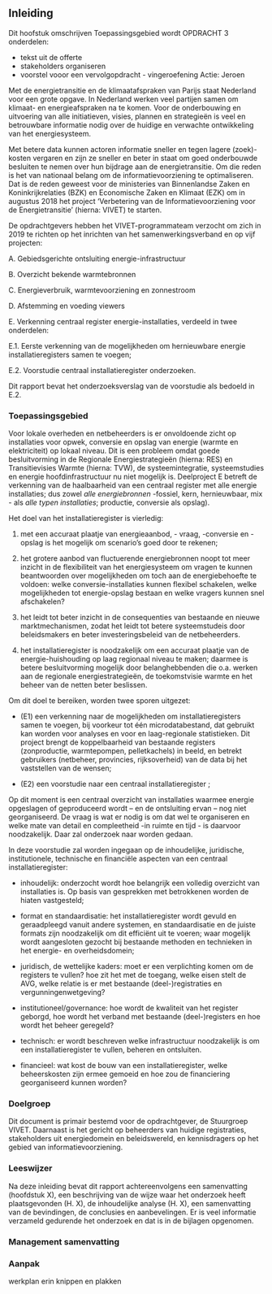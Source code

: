 Inleiding
---------

<r>Dit hoofstuk omschrijven
Toepassingsgebied wordt OPDRACHT
3 onderdelen:
- tekst uit de offerte
- stakeholders organiseren
- voorstel vooor een vervolgopdracht - vingeroefening
Actie: Jeroen</r>

Met de energietransitie en de klimaatafspraken van Parijs staat Nederland voor
een grote opgave. In Nederland werken veel partijen samen om klimaat- en
energieafspraken na te komen. Voor de onderbouwing en uitvoering van alle
initiatieven, visies, plannen en strategieën is veel en betrouwbare informatie
nodig over de huidige en verwachte ontwikkeling van het energiesysteem.

Met betere data kunnen actoren informatie sneller en tegen lagere (zoek)-kosten
vergaren en zijn ze sneller en beter in staat om goed onderbouwde besluiten te
nemen over hun bijdrage aan de energietransitie. Om die reden is het van
nationaal belang om de informatievoorziening te optimaliseren. Dat is de reden
geweest voor de ministeries van Binnenlandse Zaken en Koninkrijkrelaties (BZK)
en Economische Zaken en Klimaat (EZK) om in augustus 2018 het project
‘Verbetering van de Informatievoorziening voor de Energietransitie’ (hierna:
VIVET) te starten.

De opdrachtgevers hebben het VIVET-programmateam verzocht om zich in 2019 te
richten op het inrichten van het samenwerkingsverband en op vijf projecten:

A. Gebiedsgerichte ontsluiting energie-infrastructuur

B. Overzicht bekende warmtebronnen

C. Energieverbruik, warmtevoorziening en zonnestroom

D. Afstemming en voeding viewers

E. Verkenning centraal register energie-installaties, verdeeld in twee
onderdelen:

E.1. Eerste verkenning van de mogelijkheden om hernieuwbare energie
installatieregisters samen te voegen;

E.2. Voorstudie centraal installatieregister onderzoeken.

Dit rapport bevat het onderzoeksverslag van de voorstudie als bedoeld in E.2.

### Toepassingsgebied

Voor lokale overheden en netbeheerders is er onvoldoende zicht op installaties
voor opwek, conversie en opslag van energie (warmte en elektriciteit) op lokaal
niveau. Dit is een probleem omdat goede besluitvorming in de Regionale
Energiestrategieën (hierna: RES) en Transitievisies Warmte (hierna: TVW), de
systeemintegratie, systeemstudies en energie hoofdinfrastructuur nu niet
mogelijk is. Deelproject E betreft de verkenning van de haalbaarheid van een
centraal register met alle energie installaties; dus zowel *alle energiebronnen*
-fossiel, kern, hernieuwbaar, mix - als *alle typen installaties*; productie,
conversie als opslag).

Het doel van het installatieregister is vierledig:

1.  met een accuraat plaatje van energieaanbod, - vraag, -conversie en -opslag
    is het mogelijk om scenario’s goed door te rekenen;

2.  het grotere aanbod van fluctuerende energiebronnen noopt tot meer inzicht in
    de flexibiliteit van het energiesysteem om vragen te kunnen beantwoorden
    over mogelijkheden om toch aan de energiebehoefte te voldoen: welke
    conversie-installaties kunnen flexibel schakelen, welke mogelijkheden tot
    energie-opslag bestaan en welke vragers kunnen snel afschakelen?

3.  het leidt tot beter inzicht in de consequenties van bestaande en nieuwe
    marktmechanismen, zodat het leidt tot betere systeemstudeis door
    beleidsmakers en beter investeringsbeleid van de netbeheerders.

4.  het installatieregister is noodzakelijk om een accuraat plaatje van de
    energie-huishouding op laag regionaal niveau te maken; daarmee is betere
    besluitvorming mogelijk door belanghebbenden die o.a. werken aan de
    regionale energiestrategieën, de toekomstvisie warmte en het beheer van de
    netten beter beslissen.

Om dit doel te bereiken, worden twee sporen uitgezet:

-   (E1) een verkenning naar de mogelijkheden om installatieregisters samen te
    voegen, bij voorkeur tot één microdatabestand, dat gebruikt kan worden voor
    analyses en voor en laag-regionale statistieken. Dit project brengt de
    koppelbaarheid van bestaande registers (zonproductie, warmtepompen,
    pelletkachels) in beeld, en betrekt gebruikers (netbeheer, provincies,
    rijksoverheid) van de data bij het vaststellen van de wensen;

-   (E2) een voorstudie naar een centraal installatieregister ;

Op dit moment is een centraal overzicht van installaties waarmee energie
opgeslagen of geproduceerd wordt – en de ontsluiting ervan – nog niet
georganiseerd. De vraag is wat er nodig is om dat wel te organiseren en welke
mate van detail en compleetheid -in ruimte en tijd - is daarvoor noodzakelijk.
Daar zal onderzoek naar worden gedaan.

In deze voorstudie zal worden ingegaan op de inhoudelijke, juridische,
institutionele, technische en financiële aspecten van een centraal
installatieregister:

-   inhoudelijk: onderzocht wordt hoe belangrijk een volledig overzicht van
    installaties is. Op basis van gesprekken met betrokkenen worden de hiaten
    vastgesteld;

-   format en standaardisatie: het installatieregister wordt gevuld en
    geraadpleegd vanuit andere systemen, en standaardisatie en de juiste formats
    zijn noodzakelijk om dit efficiënt uit te voeren; waar mogelijk wordt
    aangesloten gezocht bij bestaande methoden en technieken in het energie- en
    overheidsdomein;

-   juridisch, de wettelijke kaders: moet er een verplichting komen om de
    registers te vullen? hoe zit het met de toegang, welke eisen stelt de AVG,
    welke relatie is er met bestaande (deel-)registraties en
    vergunningenwetgeving?

-   institutioneel/governance: hoe wordt de kwaliteit van het register geborgd,
    hoe wordt het verband met bestaande (deel-)registers en hoe wordt het beheer
    geregeld?

-   technisch: er wordt beschreven welke infrastructuur noodzakelijk is om een
    installatieregister te vullen, beheren en ontsluiten.

-   financieel: wat kost de bouw van een installatieregister, welke
    beheerskosten zijn ermee gemoeid en hoe zou de financiering georganiseerd
    kunnen worden?

### Doelgroep

Dit document is primair bestemd voor de opdrachtgever, de Stuurgroep VIVET.
Daarnaast is het gericht op beheerders van huidige registraties, stakeholders
uit energiedomein en beleidswereld, en kennisdragers op het gebied van
informatievoorziening.

### Leeswijzer

Na deze inleiding bevat dit rapport achtereenvolgens een samenvatting (hoofdstuk
X), een beschrijving van de wijze waar het onderzoek heeft plaatsgevonden (H.
X), de inhoudelijke analyse (H. X), een samenvatting van de bevindingen, de
conclusies en aanbevelingen. Er is veel informatie verzameld gedurende het
onderzoek en dat is in de bijlagen opgenomen.

### Management samenvatting

### Aanpak

<r>werkplan erin knippen en plakken</r>